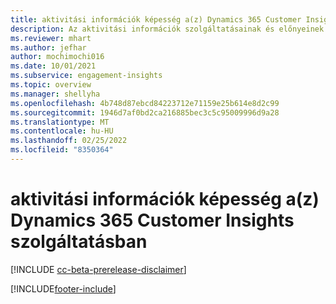 ```yaml
---
title: aktivitási információk képesség a(z) Dynamics 365 Customer Insights szolgáltatásban
description: Az aktivitási információk szolgáltatásainak és előnyeinek bemutatása.
ms.reviewer: mhart
ms.author: jefhar
author: mochimochi016
ms.date: 10/01/2021
ms.subservice: engagement-insights
ms.topic: overview
ms.manager: shellyha
ms.openlocfilehash: 4b748d87ebcd84223712e71159e25b614e8d2c99
ms.sourcegitcommit: 1946d7af0bd2ca216885bec3c5c95009996d9a28
ms.translationtype: MT
ms.contentlocale: hu-HU
ms.lasthandoff: 02/25/2022
ms.locfileid: "8350364"
---
```

# <a name="about-dynamics-365-customer-insights-engagement-insights-capability"></a>aktivitási információk képesség a(z) Dynamics 365 Customer Insights szolgáltatásban 

[!INCLUDE [cc-beta-prerelease-disclaimer](includes/cc-beta-prerelease-disclaimer.md)]

[!INCLUDE[footer-include](../includes/footer-banner.md)]

